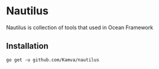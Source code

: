 # Nautilus

Nautilus is collection of tools that used in Ocean Framework

## Installation

```
go get -u github.com/Kamva/nautilus
```

